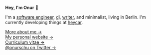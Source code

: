 **Hey, I'm Onur** 👋

I'm a [software engineer](https://www.linkedin.com/in/suyalcinkaya/), [dj](https://soundcloud.com/jagerman), [writer](https://onur.dev/writing), and minimalist, living in Berlin. I'm currently developing things at [heycar](https://hey.car).

[More about me &rarr;](https://onur.dev/about)<br />
[My personal website &rarr;](https://onur.dev)<br />
[Curriculum vitae &rarr;](https://read.cv/onur)<br />
[@onurschu on Twitter &rarr;](https://twitter.com/onurschu)
